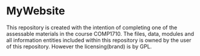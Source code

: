 MyWebsite
=========

This repository is created with the intention of completing one of the assessable materials in the course COMP1710. The files, data, modules and all information entities included within this repository is owned by the user of this repository. However the licensing(brand) is by GPL.
